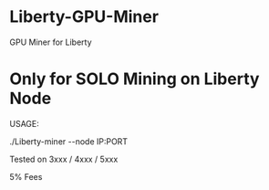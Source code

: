 # Liberty-GPU-Miner
GPU Miner for Liberty

# Only for SOLO Mining on Liberty Node 

USAGE:

./Liberty-miner --node IP:PORT

Tested on 3xxx / 4xxx / 5xxx

5% Fees

